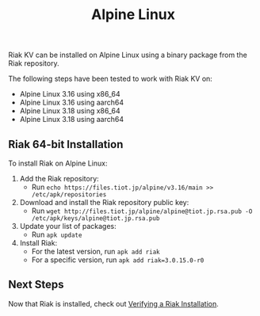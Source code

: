 ﻿---
title_supertext: "Installing on"
title: "Alpine Linux"
description: "installing Riak on Alpine Linux"
project: "riak_kv"
project_version: "3.0.15"
lastmod: 2023-02-15T00:00:00-00:00
sitemap:
  priority: 0.2
menu:
  riak_kv-3.0.15:
    name: "Alpine Linux"
    identifier: "installing_alpine_linux"
    weight: 301
    parent: "installing"
since: 3.0.9
version_history:
  in: "3.0.9+"
toc: true
aliases:
  - /riak/3.0.15/ops/building/installing/installing-on-alpine-linux
  - /riak/kv/3.0.15/ops/building/installing/installing-on-alpine-linux
  - /riak/3.0.15/installing/alpine-linux/
  - /riak/kv/3.0.15/installing/alpine-linux/
---

[security index]: {{<baseurl>}}riak/kv/3.0.15/using/security/
[install source erlang]: {{<baseurl>}}riak/kv/3.0.15/setup/installing/source/erlang
[install verify]: {{<baseurl>}}riak/kv/3.0.15/setup/installing/verify

Riak KV can be installed on Alpine Linux using a binary
package from the Riak repository.

The following steps have been tested to work with Riak KV on:

* Alpine Linux 3.16 using x86_64
* Alpine Linux 3.16 using aarch64
* Alpine Linux 3.18 using x86_64
* Alpine Linux 3.18 using aarch64

## Riak 64-bit Installation

To install Riak on Alpine Linux:

1. Add the Riak repository:
   * Run `echo https://files.tiot.jp/alpine/v3.16/main >> /etc/apk/repositories`
2. Download and install the Riak repository public key:
   * Run `wget http://files.tiot.jp/alpine/alpine@tiot.jp.rsa.pub -O /etc/apk/keys/alpine@tiot.jp.rsa.pub`
3. Update your list of packages:
   * Run `apk update`
4. Install Riak:
   * For the latest version, run `apk add riak`
   * For a specific version, run `apk add riak=3.0.15.0-r0`

## Next Steps

Now that Riak is installed, check out [Verifying a Riak Installation][install verify].
